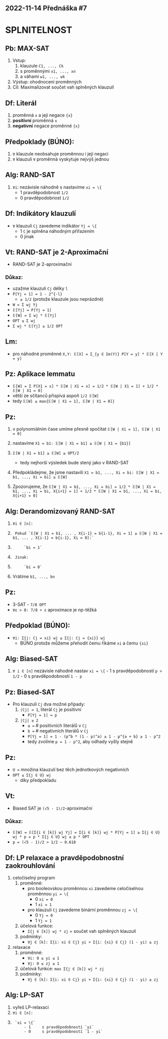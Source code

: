 2022-11-14
Přednáška #7
------------



SPLNITELNOST
============


Pb: MAX-SAT
-----------
1. Vstup:
	1. klauzule `C1, ..., Ck`
	2. s proměnnými `x1, ..., xn`
	3. a váhami `w1, ..., wk`
2. Výstup: ohodnocení proměnných
3. Cíl: Maximalizovat součet vah splněných klauzulí


Df: Literál
-----------
1. proměnná `x` a její negace `{x}`
2. **positivní** proměnná `x`
3. **negativní** negace proměnné `{x}`


Předpoklady (BÚNO):
-------------------
1. `∀` klauzule neobsahuje proměnnou i její negaci
2. `∀` klauzuli `∀` proměnná vyskytuje nejvýš jednou


Alg: RAND-SAT
-------------
1. `∀i`: nezávisle náhodně s nastavíme `xi = \{`
	- 1 	pravděpodobnost `1/2`
	- 0 	pravděpodobnost `1/2`


Df: Indikátory klauzulí
-----------------------
- `∀` klauzuli `Cj` zavedeme indikátor `Yj = \{`
	- 1 	`C` je splněna náhodným přiřazením
	- 0 	jinak
	

Vt: RAND-SAT je 2-Aproximační
-----------------------------
- RAND-SAT je 2-aproximační

### Důkaz:
- uzažme klauzuli `Cj` délky `l`
- `P[Yj = 1] = 1 - 2^{-l}`
	+ `≥ 1/2` (protože klauzule jsou neprázdné)
- `W = Σ wj Yj`
- `𝔼[Yj] = P[Yj = 1]`
- `𝔼[W] = Σ wj * 𝔼[Yj]`
- `OPT ≤ Σ wj`
- `Σ wj * 𝔼[Yj] ≥ 1/2 OPT`


Lm:
---
- pro náhodné proměnné `X,Y: 𝔼[X] = Σ_{y ∈ Im(Y)} P[Y = y] * 𝔼[X | Y = y]`



Pz: Aplikace lemmatu
--------------------
- `𝔼[W] = Σ P[X1 = x] * 𝔼[W | X1 = x] = 1/2 * 𝔼[W | X1 = 1] + 1/2 * 𝔼[W | X1 = 0]`
- větší ze sčítanců přispívá aspoň `1/2 𝔼[W]`
- tedy `𝔼[W] ≤ max{𝔼[W | X1 = 1], 𝔼[W | X1 = 0]}`


Pz:
---
1. v polynomiálním čase umíme přesně spočítat `𝔼[W | X1 = 1], 𝔼[W | X1 = 0]`
2. nastavíme `X1 = b1: 𝔼[W | X1 = b1] ≥ 𝔼[W | X1 = {b1}]`
3. `𝔼[W | X1 = b1] ≥ 𝔼[W] ≥ OPT/2`
	- tedy nejhorší výsledek bude stený jako v RAND-SAT
	
4. Předpokládejme, že jsme nastavili `X1 = b1, ..., Xi = bi: 𝔼[W | X1 = b1, ..., Xi = bi] ≥ 𝔼[W]`
5. Zpozorujeme, že `𝔼[W | X1 = b1, ..., Xi = bi] = 1/2 * 𝔼[W | X1 = b1, ..., Xi = bi, X{i+1} = 1] + 1/2 * 𝔼[W | X1 = b1, ..., Xi = bi, X{i+1} = 0]`


Alg: Derandomizovaný RAND-SAT
-----------------------------
1. `∀i ∈ [n]:`
2. 		Pokud `𝔼[W | X1 = b1, ... , X{i-1} = b{i-1}, Xi = 1] ≥ 𝔼[W | X1 = b1, ... , X{i-1} = b{i-1}, Xi = 0]:`
3.   		`bi = 1`
4.     	Jinak:
5.      	`bi = 0`
6. Vrátíme `b1, ..., bn`


Pz:
---
- 3-SAT - `7/8 OPT`
- `∀ε > 0: 7/8 + ε` aproximace je np-těžká


Předpoklad (BÚNO):
------------------
- `∀i: Σ{j: Cj = xi} wj ≥ Σ{j: Cj = {xi}} wj`
	+ BÚNO protože můžeme přehodit čemu říkáme `xi` a čemu `{xi}`


Alg: Biased-SAT
---------------
1. `∀ i ∈ [n]` nezávisle náhodně nastav `xi = \{`
		- 1 	s pravděpodobností `p > 1/2`
		- 0 	s pravděpodobností `1 - p`
		

Pz: Biased-SAT
--------------
- Pro klauzuli `Cj` dva možné případy:
	1. `|Cj| = 1`, literál `Cj` je positivní
		- `P[Yj = 1] = p`
	2. `|Cj| ≥ 2`
		- `a =` # positivních literálů v `Cj`
		- `b =` # negativních literálů v `Cj`
		- `P[Yj = 1] = 1 - (p^b * (1 - p)^a) ≥ 1 - p^{a + b} ≥ 1 - p^2`
		+ tedy zvolíme `p = 1 - p^2`, aby odhady vyšly stejně
		

Pz:
---
- `U =` množina klauzulí bez těch jednotkových negativních
- `OPT ≤ Σ{j ∈ U} wj`
	+ díky předpokladu

Vt:
---
- Biased SAT je `(√5 - 1)/2`-aproximační

### Důkaz:
- `𝔼[W] = 𝔼[Σ{i ∈ [k]} wj Yj] = Σ{i ∈ [k]} wj * P[Yj = 1] ≥ Σ{j ∈ U} wj * p = p * Σ{j ∈ U} wj ≥ p * OPT`
- `p = (√5 - 1)/2 > 1/2 ~ 0.618`


Df: LP relaxace a pravděpodobnostní zaokrouhlování
--------------------------------------------------
1. celočíselný program
	1. proměnné:
		- pro booleovskou proměnnou `xi` zavedeme celočíselnou proměnnou `yi = \{`
			* 0 	`xi = 0`
			* 1 	`xi = 1`
		- pro klauzuli `Cj` zavedeme binární proměnnou `zj = \{`
			* 0 	`Yj = 0`
			* 1 	`Yj = 1`
	2. účelová funkce:
		- `Σ{j ∈ [k]} wj * zj` = součet vah splněných klauzulí
	3. podmínky:
		- `∀j ∈ [k]: Σ{i: xi ∈ Cj} yi + Σ{i: {xi} ∈ Cj} (1 - yi) ≥ zj`
2. relaxace
	1. proměnné:
		- `∀i: 0 ≤ yi ≤ 1`
		- `∀j: 0 ≤ zj ≤ 1`
	2. účelová funkce: `max Σ{j ∈ [k]} wj * zj`
	3. podmínky:
		- `∀j ∈ [k]: Σ{i: xi ∈ Cj} yi + Σ{i: {xi} ∈ Cj} (1 - yi) ≥ zj`


Alg: LP-SAT
-----------
1. vyřeš LP-relaxaci
2. `∀i ∈ [n]:`
3. 		`xi = \{`
			- 1 	s pravděpodobností `yi`
			- 0 	s pravděpodobností `1 - yi`